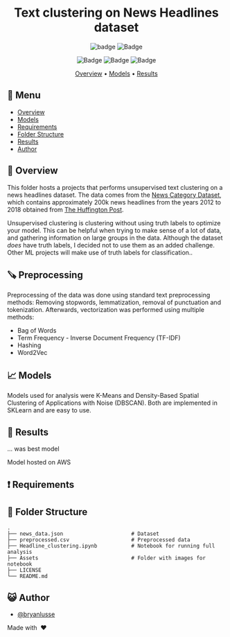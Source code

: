 <div align="center">

# Text clustering on News Headlines dataset

![badge](https://img.shields.io/badge/scikit_learn-F7931E?style=for-the-badge&logo=scikit-learn&logoColor=white)
![Badge](https://img.shields.io/badge/Jupyter-F37626.svg?&style=for-the-badge&logo=Jupyter&logoColor=white)

![Badge](https://img.shields.io/github/languages/code-size/bryanlusse/ml-projects)
![Badge](https://img.shields.io/github/languages/count/bryanlusse/ml-projects)
![Badge](https://img.shields.io/github/last-commit/bryanlusse/ml-projects)

[Overview](#scroll-overview)
•
[Models](#chart_with_upwards_trend-model)
•
[Results](#closedbook-results)
</div>

## :bookmark_tabs: Menu

- [Overview](#scroll-overview)
- [Models](#chart_with_upwards_trend-model)
- [Requirements](#exclamation-requirements)
- [Folder Structure](#closedbook-results)
- [Results](#open_file_folder-folder-structure)
- [Author](#smiley_cat-author)

## :scroll: Overview

This folder hosts a projects that performs unsupervised text clustering on a news headlines dataset. The data comes from the [News Category Dataset](https://www.kaggle.com/datasets/rmisra/news-category-dataset), which contains approximately 200k news headlines from the years 2012 to 2018 obtained from [The Huffington Post](https://www.huffingtonpost.com/).

Unsupervised clustering is clustering without using truth labels to optimize your model. This can be helpful when trying to make sense of a lot of data, and gathering information on large groups in the data. Although the dataset *does* have truth labels, I decided not to use them as an added challenge. Other ML projects will make use of truth labels for classification..

## :carpentry_saw: Preprocessing

Preprocessing of the data was done using standard text preprocessing methods: Removing stopwords, lemmatization, removal of punctuation and tokenization.
Afterwards, vectorization was performed using multiple methods:
- Bag of Words
- Term Frequency - Inverse Document Frequency (TF-IDF) 
- Hashing
- Word2Vec

## :chart_with_upwards_trend: Models

Models used for analysis were K-Means and Density-Based Spatial Clustering of Applications with Noise (DBSCAN). Both are implemented in SKLearn and are easy to use.

## :closed_book: Results

... was best model

Model hosted on AWS

## :exclamation: Requirements


## :open_file_folder: Folder Structure

```
.
├── news_data.json                      # Dataset
├── preprocessed.csv                    # Preprocessed data 
├── Headline_clustering.ipynb           # Notebook for running full analysis
├── Assets                              # Folder with images for notebook
├── LICENSE
└── README.md
```

## :smiley_cat: Author

- [@bryanlusse](https://github.com/bryanlusse)

Made with &nbsp;❤️&nbsp;